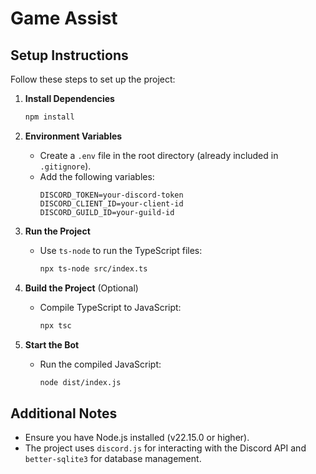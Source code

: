 # Game Assist

## Setup Instructions

Follow these steps to set up the project:

1. **Install Dependencies**
   ```bash
   npm install
   ```

2. **Environment Variables**
   - Create a `.env` file in the root directory (already included in `.gitignore`).
   - Add the following variables:
     ```env
     DISCORD_TOKEN=your-discord-token
     DISCORD_CLIENT_ID=your-client-id
     DISCORD_GUILD_ID=your-guild-id
     ```

3. **Run the Project**
   - Use `ts-node` to run the TypeScript files:
     ```bash
     npx ts-node src/index.ts
     ```

4. **Build the Project** (Optional)
   - Compile TypeScript to JavaScript:
     ```bash
     npx tsc
     ```

5. **Start the Bot**
   - Run the compiled JavaScript:
     ```bash
     node dist/index.js
     ```

## Additional Notes
- Ensure you have Node.js installed (v22.15.0 or higher).
- The project uses `discord.js` for interacting with the Discord API and `better-sqlite3` for database management.
